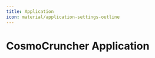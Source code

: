 ```yaml
---
title: Application
icon: material/application-settings-outline
---
```


# CosmoCruncher Application

<!-- <div class="grid cards" markdown>

https://pictogrammers.com/library/mdi/

https://squidfunk.github.io/mkdocs-material/reference/icons-emojis/

- :fontawesome-brands-html5: __HTML__ for content and structure
- :fontawesome-brands-js: __JavaScript__ for interactivity
- :fontawesome-brands-css3: __CSS__ for text running out of boxes
- :fontawesome-brands-internet-explorer: __Internet Explorer__ ... huh?

</div> -->

<!-- https://huggingface.co/docs/hub/en/spaces-github-actions -->

<!-- https://www.mkdocs.org/user-guide/deploying-your-docs/#deploying-your-docs -->

<!-- https://www.gradio.app/guides/sharing-your-app -->
<!--
Can access the application [here](https://huggingface.co/spaces/Harry45/hello_world).

<iframe
	src="https://harry45-hello-world.hf.space"
	frameborder="0"
	width="1600"
	height="600"
></iframe> -->
